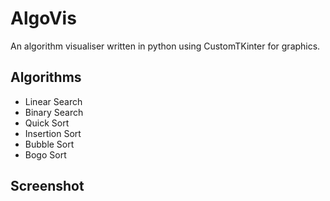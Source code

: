 # AlgoVis
An algorithm visualiser written in python using CustomTKinter for graphics.

## Algorithms
 - Linear Search
 - Binary Search
 - Quick Sort
 - Insertion Sort
 - Bubble Sort
 - Bogo Sort

## Screenshot